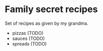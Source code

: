 # Family secret recipes

Set of recipes as given by my grandma.

* pizzas (TODO)
* sauces (TODO)
* spreads (TODO)